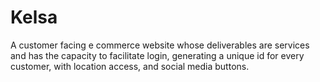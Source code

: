 # Kelsa
A customer facing e commerce website whose deliverables are services and has the capacity to facilitate login, generating a unique id for every customer, with location access, and social media buttons.
